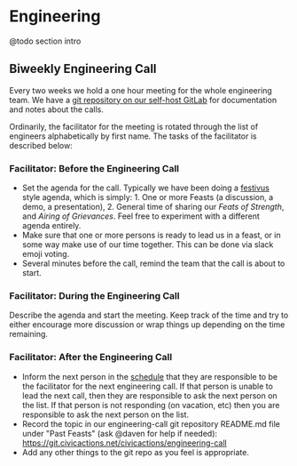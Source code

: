 # Engineering

@todo section intro

## Biweekly Engineering Call

Every two weeks we hold a one hour meeting for the whole engineering team. We have a [git repository on our self-host GitLab](https://git.civicactions.net/civicactions/engineering-call) for documentation and notes about the calls.

Ordinarily, the facilitator for the meeting is rotated through the list of engineers alphabetically by first name. The tasks of the facilitator is described below:

### Facilitator: Before the Engineering Call

* Set the agenda for the call. Typically we have been doing a [festivus](https://en.wikipedia.org/wiki/Festivus) style agenda, which is simply: 1. One or more Feasts (a discussion, a demo, a presentation), 2. General time of sharing our *Feats of Strength*, and *Airing of Grievances*. Feel free to experiment with a different agenda entirely.
* Make sure that one or more persons is ready to lead us in a feast, or in some way make use of our time together. This can be done via slack emoji voting.
* Several minutes before the call, remind the team that the call is about to start.

### Facilitator: During the Engineering Call

Describe the agenda and start the meeting. Keep track of the time and try to either encourage more discussion or wrap things up depending on the time remaining.

### Facilitator: After the Engineering Call

* Inform the next person in the [schedule](https://git.civicactions.net/civicactions/engineering-call/blob/master/schedule.md) that they are responsible to be the facilitator for the next engineering call. If that person is unable to lead the next call, then they are responsible to ask the next person on the list. If that person is not responding (on vacation, etc) then you are responsible to ask the next person on the list.
* Record the topic in our engineering-call git repository README.md file under "Past Feasts" (ask @daven for help if needed): <https://git.civicactions.net/civicactions/engineering-call>
* Add any other things to the git repo as you feel is appropriate.
